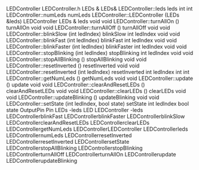 LEDController LEDController.h LEDs & LEDs& LEDController::leds leds int
int LEDController::numLeds numLeds LEDController::LEDController (LEDs
&leds) LEDController LEDs & leds void void LEDController::turnAllOn ()
turnAllOn void void LEDController::turnAllOff () turnAllOff void void
LEDController::blinkSlow (int ledIndex) blinkSlow int ledIndex void void
LEDController::blinkFast (int ledIndex) blinkFast int ledIndex void void
LEDController::blinkFaster (int ledIndex) blinkFaster int ledIndex void
void LEDController::stopBlinking (int ledIndex) stopBlinking int
ledIndex void void LEDController::stopAllBlinking () stopAllBlinking
void void LEDController::resetInverted () resetInverted void void
LEDController::resetInverted (int ledIndex) resetInverted int ledIndex
int int LEDController::getNumLeds () getNumLeds void void
LEDController::update () update void void
LEDController::clearAndResetLEDs () clearAndResetLEDs void void
LEDController::clearLEDs () clearLEDs void void
LEDController::updateBlinking () updateBlinking void void
LEDController::setState (int ledIndex, bool state) setState int ledIndex
bool state OutputPin Pin LEDs -leds LED LEDController -leds
LEDControllerblinkFast LEDControllerblinkFaster LEDControllerblinkSlow
LEDControllerclearAndResetLEDs LEDControllerclearLEDs
LEDControllergetNumLeds LEDControllerLEDController LEDControllerleds
LEDControllernumLeds LEDControllerresetInverted
LEDControllerresetInverted LEDControllersetState
LEDControllerstopAllBlinking LEDControllerstopBlinking
LEDControllerturnAllOff LEDControllerturnAllOn LEDControllerupdate
LEDControllerupdateBlinking
